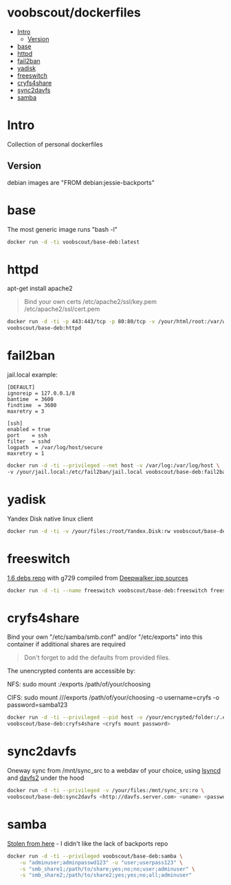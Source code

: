 # voobscout/dockerfiles

- [Intro](#intro)
  - [Version](#version)
- [base](#base)
- [httpd](#httpd)
- [fail2ban](#fail2ban)
- [yadisk](#yadisk)
- [freeswitch](#freeswitch)
- [cryfs4share](#cryfs4share)
- [sync2davfs](#sync2davfs)
- [samba](#samba)

# Intro

Collection of personal dockerfiles

## Version

debian images are "FROM debian:jessie-backports"


# base

The most generic image runs "bash -l"

```bash
docker run -d -ti voobscout/base-deb:latest
```

# httpd

apt-get install apache2
> Bind your own certs /etc/apache2/ssl/key.pem /etc/apache2/ssl/cert.pem

```bash
docker run -d -ti -p 443:443/tcp -p 80:80/tcp -v /your/html/root:/var/www/html \
voobscout/base-deb:httpd
```

# fail2ban

jail.local example:

```
[DEFAULT]
ignoreip = 127.0.0.1/8
bantime  = 3600
findtime  = 3600
maxretry = 3

[ssh]
enabled = true
port    = ssh
filter  = sshd
logpath  = /var/log/host/secure
maxretry = 1
```

```bash
docker run -d -ti --privileged --net host -v /var/log:/var/log/host \
-v /your/jail.local:/etc/fail2ban/jail.local voobscout/base-deb:fail2ban
```

# yadisk

Yandex Disk native linux client

```bash
docker run -d -ti -v /your/files:/root/Yandex.Disk:rw voobscout/base-deb:yadisk <uname> <passwd>
```

# freeswitch

[1.6 debs repo](http://files.freeswitch.org/repo/deb/freeswitch-1.6/) with g729 compiled from [Deepwalker ipp sources](http://goo.gl/IEbTx5)

```bash
docker run -d -ti --name freeswitch voobscout/base-deb:freeswitch freeswitch
```

# cryfs4share

Bind your own "/etc/samba/smb.conf" and/or "/etc/exports" into this container if additional shares are required
> Don't forget to add the defaults from provided files.

The unencrypted contents are accessible by:

NFS:
sudo mount <docker-machine-IP>:/exports /path/of/your/choosing

CIFS:
sudo mount //<docker-machine-IP>/exports /path/of/your/choosing -o username=cryfs -o password=samba123

```bash
docker run -d -ti --privileged --pid host -v /your/encrypted/folder:/.exports:rw \
voobscout/base-deb:cryfs4share <cryfs mount password>
```

# sync2davfs

Oneway sync from /mnt/sync_src to a webdav of your choice, using [lsyncd](https://github.com/axkibe/lsyncd) and [davfs2](https://savannah.nongnu.org/projects/davfs2) under the hood

```bash
docker run -d -ti --privileged -v /your/files:/mnt/sync_src:ro \
voobscout/base-deb:sync2davfs <http://davfs.server.com> <uname> <passwd>
```

# samba

[Stolen from here](https://github.com/dperson/samba) - I didn't like the lack of backports repo

```bash
docker run -d -ti --privileged voobscout/base-deb:samba \
    -u "adminuser;adminpasswd123" -u "user;userpass123" \
    -s "smb_share1;/path/to/share;yes;no;no;user;adminuser" \
    -s "smb_share2;/path/to/share2;yes;yes;no;all;adminuser"
```
